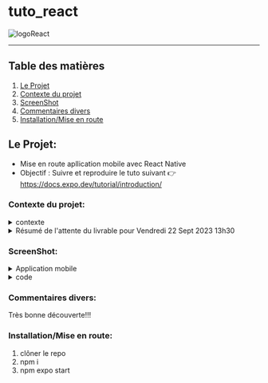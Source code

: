 # tuto_react

![logoReact](https://github.com/LegrandThomas/tuto_react/assets/103045194/42468eff-1777-4c62-9a5d-c14acce1546b)

---

## Table des matières

1. [Le Projet](#le-projet)
2. [Contexte du projet](#contexte-du-projet)
3. [ScreenShot](#ScreenShot)
4. [Commentaires divers](#Commentaires-divers)
5. [Installation/Mise en route](#installationmise-en-route)


## Le Projet:

* Mise en route apllication mobile avec React Native
* Objectif : Suivre et reproduire le tuto suivant 👉
                         https://docs.expo.dev/tutorial/introduction/

 ### Contexte du projet:
  
  <details>
      <summary>contexte</summary>
    👋 Hey les ami.es, vous connaissez la dernière nouvelle ? 🤔 Vraiment ? Eh bien j'ai été élu Maire avec 99,9% de voix des Alumnis et Simplonien.es (merci Cambridge Analytica 💰💰💰), eh ouais ma gueule.....euh enfin OUI mes chèr.es concitoyen.es 🇫🇷🥖.

Et en tant que Maire de Simplonville, je souhaite développer des outils numériques accessibles par toutes & tous.

Priorité numéro 1, la sécurité de tous. Je souhaite faire développer une application pour alerter dans ma ville. Alors alerter de quoi ? Accident, travaux, problème de voirie (propreté, éclairage,...), chien perdu, etc... et comment ? via une application mobile. Mon équipe IT étant débordé, je compte sur votre talent pour mettre en place ce projet. L'étude a été réalisé en amont et le choix des technos également.​

Comment va fonctionner cette application ? C'est ultra simple. Un simple formulaire de signalement avec :

un champ pour choisir le type d'alerte (voirie, stationnement, travaux,etc)
un champ de type textarea pour décrire l'alerte
un champ date
un champ horaires
un champ pour l'adresse sous forme de carte intéractive avec possibilité de géolocalisation et reverse geocoding
un champ photo (caméra smartphone)
les champs classiques (nom, prenom, adresse, cp, ville, email, téléphone)
BONUS :

possibilité d'envoyer une vidéo de 30 secondes max
reCAPTCHA Google
Bandeau cookie avant utilisation de l'application
une navigation dans l'application pour aller sur la page mentions légales​

Chaque alerte sera envoyer à différentes adresses emais selon le sujet d'alerte.

Pour la voirie, envoyer à voirie@simplonville.co

Pour les animaux, envoyer à animaux@simplonville.co

Etc....
exemple de ce que j'attends : https://criquebeuf-seine.fr/alertez-nous/


  </details>
  
  
<details>


<summary> Résumé de l'attente du livrable pour Vendredi 22 Sept 2023 13h30</summary>
Application Mobile déployée via EAS
1 SCREEN d'accueil avec lien pour arriver sur un 2eme SCREEN avec le formulaire (Routing)
Un formulaire avec les différents champs demandés dans le brief projet
Une MAP dans le formulaire avec Marker et GEOLOCALISATION + GEO REVERSE pour récupérer l'adresse postale
Un Composant CAMERA pour prendre une photo du délit 😉
La DATE & HEURE du crime
Envoie de mail avec TOUS les éléments et en Cci mon email : cdelobel.ext@simplon.co
BONUS : Mise en place bandeau RGPD, vidéo, Splashscreen et + encore j'adore les Kinder et les jouets à l'intérieur 😉 


  </details>




   ### ScreenShot:

<details>
<summary>Application mobile</summary>
 *screen expo start

 ![screen_expo_start](https://github.com/LegrandThomas/tuto_react/assets/103045194/db54003a-7410-4f81-9a01-ec173d597052)

 *screen home

![screen1](https://github.com/LegrandThomas/tuto_react/assets/103045194/569d6951-d1e8-4de7-9fd8-9679fb69dd65)


 *screen select_image

![screen_pick_image](https://github.com/LegrandThomas/tuto_react/assets/103045194/c09c152f-d257-48f7-b9de-93e596beb550)


 *screen open modal

![modal_sticker](https://github.com/LegrandThomas/tuto_react/assets/103045194/956a594a-759f-47b2-990b-2538f1ae6c4e)


 *screen pick_sticker

![screen_sticker_move](https://github.com/LegrandThomas/tuto_react/assets/103045194/0d9a9264-2ab9-4d73-9082-b72c0028bda4)


 *screen result

![screen_result](https://github.com/LegrandThomas/tuto_react/assets/103045194/6be610aa-843e-4983-bfa3-df20dcfda791)


  </details>
<details>
<summary>code</summary>

Voir code ;)

   
  </details>



### Commentaires divers:
Très bonne découverte!!!

### Installation/Mise en route:

1) clôner le repo
2) npm i
3) npm expo start

